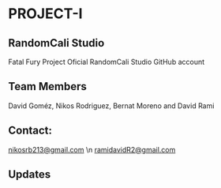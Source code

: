 # PROJECT-I

## RandomCali Studio
Fatal Fury Project
Oficial RandomCali Studio GitHub account

## Team Members
David Goméz, Nikos Rodriguez, Bernat Moreno and David Rami

## Contact:
nikosrb213@gmail.com \n
ramidavidR2@gmail.com

## Updates
